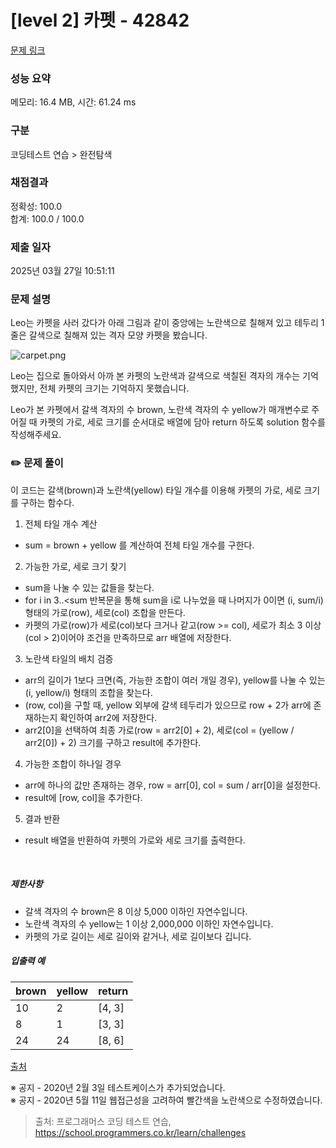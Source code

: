 # [level 2] 카펫 - 42842 

[문제 링크](https://school.programmers.co.kr/learn/courses/30/lessons/42842) 

### 성능 요약

메모리: 16.4 MB, 시간: 61.24 ms

### 구분

코딩테스트 연습 > 완전탐색

### 채점결과

정확성: 100.0<br/>합계: 100.0 / 100.0

### 제출 일자

2025년 03월 27일 10:51:11

### 문제 설명

<p>Leo는 카펫을 사러 갔다가 아래 그림과 같이 중앙에는 노란색으로 칠해져 있고 테두리 1줄은 갈색으로 칠해져 있는 격자 모양 카펫을 봤습니다.</p>

<p><img src="https://grepp-programmers.s3.ap-northeast-2.amazonaws.com/files/production/b1ebb809-f333-4df2-bc81-02682900dc2d/carpet.png" title="" alt="carpet.png"></p>

<p>Leo는 집으로 돌아와서 아까 본 카펫의 노란색과 갈색으로 색칠된 격자의 개수는 기억했지만, 전체 카펫의 크기는 기억하지 못했습니다.</p>

<p>Leo가 본 카펫에서 갈색 격자의 수 brown, 노란색 격자의 수 yellow가 매개변수로 주어질 때 카펫의 가로, 세로 크기를 순서대로 배열에 담아 return 하도록 solution 함수를 작성해주세요.</p>

### ✏️ 문제 풀이

이 코드는 갈색(brown)과 노란색(yellow) 타일 개수를 이용해 카펫의 가로, 세로 크기를 구하는 함수다.

1. 전체 타일 개수 계산

- sum = brown + yellow 를 계산하여 전체 타일 개수를 구한다.

2. 가능한 가로, 세로 크기 찾기

- sum을 나눌 수 있는 값들을 찾는다.
- for i in 3..<sum 반복문을 통해 sum을 i로 나누었을 때 나머지가 0이면 (i, sum/i) 형태의 가로(row), 세로(col) 조합을 만든다.
- 카펫의 가로(row‌)가 세로(col)보다 크거나 같고(row >= col), 세로가 최소 3 이상(col > 2)이어야 조건을 만족하므로 arr 배열에 저장한다.

3. 노란색 타일의 배치 검증

- arr의 길이가 1보다 크면(즉, 가능한 조합이 여러 개일 경우), yellow를 나눌 수 있는 (i, yellow/i) 형태의 조합을 찾는다.
- (row, col)을 구할 때, yellow 외부에 갈색 테두리가 있으므로 row + 2가 arr에 존재하는지 확인하여 arr2에 저장한다.
- arr2[0]을 선택하여 최종 가로(row = arr2[0] + 2), 세로(col = (yellow / arr2[0]) + 2) 크기를 구하고 result에 추가한다.

4. 가능한 조합이 하나일 경우

- arr에 하나의 값만 존재하는 경우, row = arr[0], col = sum / arr[0]을 설정한다.
- result에 [row, col]을 추가한다.

5. 결과 반환

- result 배열을 반환하여 카펫의 가로와 세로 크기를 출력한다.

<br/>

<h5>제한사항</h5>

<ul>
<li>갈색 격자의 수 brown은 8 이상 5,000 이하인 자연수입니다.</li>
<li>노란색 격자의 수 yellow는 1 이상 2,000,000 이하인 자연수입니다.</li>
<li>카펫의 가로 길이는 세로 길이와 같거나, 세로 길이보다 깁니다.</li>
</ul>

<h5>입출력 예</h5>
<table class="table">
        <thead><tr>
<th>brown</th>
<th>yellow</th>
<th>return</th>
</tr>
</thead>
        <tbody><tr>
<td>10</td>
<td>2</td>
<td>[4, 3]</td>
</tr>
<tr>
<td>8</td>
<td>1</td>
<td>[3, 3]</td>
</tr>
<tr>
<td>24</td>
<td>24</td>
<td>[8, 6]</td>
</tr>
</tbody>
      </table>
<p><a href="http://hsin.hr/coci/archive/2010_2011/contest4_tasks.pdf" target="_blank" rel="noopener">출처</a></p>

<p>※ 공지 - 2020년 2월 3일 테스트케이스가 추가되었습니다.<br>
※ 공지 - 2020년 5월 11일 웹접근성을 고려하여 빨간색을 노란색으로 수정하였습니다.</p>


> 출처: 프로그래머스 코딩 테스트 연습, https://school.programmers.co.kr/learn/challenges
